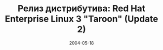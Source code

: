 ---
layout: post
title: "Релиз дистрибутива: Red Hat Enterprise Linux 3 \"Taroon\" (Update 2)"
date: 2004-05-18   
---